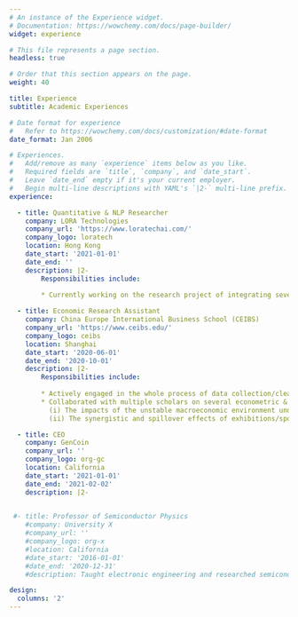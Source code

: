```yaml
---
# An instance of the Experience widget.
# Documentation: https://wowchemy.com/docs/page-builder/
widget: experience

# This file represents a page section.
headless: true

# Order that this section appears on the page.
weight: 40

title: Experience
subtitle: Academic Experiences

# Date format for experience
#   Refer to https://wowchemy.com/docs/customization/#date-format
date_format: Jan 2006

# Experiences.
#   Add/remove as many `experience` items below as you like.
#   Required fields are `title`, `company`, and `date_start`.
#   Leave `date_end` empty if it's your current employer.
#   Begin multi-line descriptions with YAML's `|2-` multi-line prefix.
experience:

  - title: Quantitative & NLP Researcher
    company: LORA Technologies
    company_url: 'https://www.loratechai.com/'
    company_logo: loratech
    location: Hong Kong
    date_start: '2021-01-01'
    date_end: ''
    description: |2-
        Responsibilities include:
        
        * Currently working on the research project of integrating several state-of-the-art Natural Language Processing models (like FinBERT, etc.) with Finance applications

  - title: Economic Research Assistant
    company: China Europe International Business School (CEIBS)
    company_url: 'https://www.ceibs.edu/'
    company_logo: ceibs
    location: Shanghai
    date_start: '2020-06-01'
    date_end: '2020-10-01'
    description: |2-
        Responsibilities include:
        
        * Actively engaged in the whole process of data collection/cleansing/mining using web scrapers/spiders & textual analysis tools (BeautifulSoup, Requests, Scrapy)
        * Collaborated with multiple scholars on several econometric & macro/urban/regional economic research projects focusing on-
          (i) The impacts of the unstable macroeconomic environment under the China-U.S. Trade War on various importing and exporting commodities from different sectors
          (ii) The synergistic and spillover effects of exhibitions/sports events on regional hotel and tourism industry

  - title: CEO
    company: GenCoin
    company_url: ''
    company_logo: org-gc
    location: California
    date_start: '2021-01-01'
    date_end: '2021-02-02'
    description: |2-

        
 #- title: Professor of Semiconductor Physics
    #company: University X
    #company_url: ''
    #company_logo: org-x
    #location: California
    #date_start: '2016-01-01'
    #date_end: '2020-12-31'
    #description: Taught electronic engineering and researched semiconductor physics.

design:
  columns: '2'
---
```

